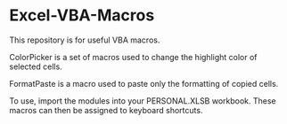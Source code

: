 # Excel-VBA-Macros
This repository is for useful VBA macros.

ColorPicker is a set of macros used to change the highlight color of selected cells.

FormatPaste is a macro used to paste only the formatting of copied cells.

To use, import the modules into your PERSONAL.XLSB workbook. These macros can then be assigned to keyboard shortcuts.
